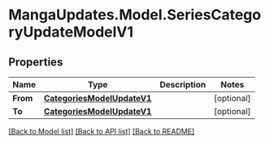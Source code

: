 # MangaUpdates.Model.SeriesCategoryUpdateModelV1

## Properties

Name | Type | Description | Notes
------------ | ------------- | ------------- | -------------
**From** | [**CategoriesModelUpdateV1**](CategoriesModelUpdateV1.md) |  | [optional] 
**To** | [**CategoriesModelUpdateV1**](CategoriesModelUpdateV1.md) |  | [optional] 

[[Back to Model list]](../README.md#documentation-for-models) [[Back to API list]](../README.md#documentation-for-api-endpoints) [[Back to README]](../README.md)

